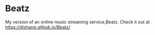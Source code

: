 # Beatz
My version of an online music streaming service,Beatz.
Check it out at  https://dishanp.github.io/Beatz/
